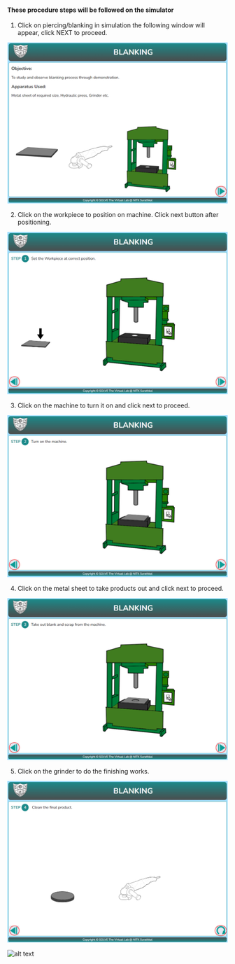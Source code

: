 #### These procedure steps will be followed on the simulator

1. Click on piercing/blanking in simulation the following window will appear, click NEXT to proceed.

![alt text](images/fly1.png)

2. Click on the workpiece to position on machine. Click next button after positioning.

![alt text](images/fly2.png)

3. Click on the machine to turn it on and click next to proceed.

![alt text](images/fly3.png)

4. Click on the metal sheet to take products out and click next to proceed.

![alt text](images/fly4.png)

5. Click on the grinder to do the finishing works.

![alt text](images/fly5.png)

![alt text](images/fly6.png)

